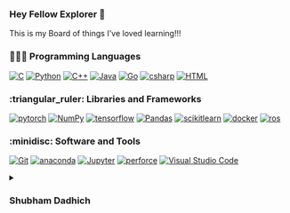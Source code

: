 ### Hey Fellow Explorer 👋

This is my Board of things I've loved learning!!!

<h3>👩🏻‍💻 Programming Languages</h3>
  <p>
      <a href="#"><img alt="C" src="https://img.shields.io/badge/C-67A5DB.svg?logo=C&logoColor=white"></a>
      <a href="#"><img alt="Python" src="https://img.shields.io/badge/Python-14354C.svg?logo=python&logoColor=white"></a>
      <a href="#"><img alt="C++" src="https://img.shields.io/badge/C%2B%2B-1572B6.svg?logo=C%2B%2B&logoColor=white"></a>
      <a href="#"><img alt="Java" src="https://custom-icon-badges.demolab.com/badge/Java-EB6E4b.svg?logo=java&logoColor=white"></a>
      <a href="#"><img alt="Go" src="https://img.shields.io/badge/Go-77E868.svg?logo=Go&logoColor=white"></a>
      <a href="#"><img alt="csharp" src="https://img.shields.io/badge/C%23-512BD4.svg?logo=csharp&logoColor=white"></a>
      <a href="#"><img alt="HTML" src="https://img.shields.io/badge/HTML-E34F26.svg?logo=html5&logoColor=white"></a>
  </p>



<h3>:triangular_ruler: Libraries and Frameworks</h3>

  <p>
      <a href="#"><img alt="pytorch" src="https://img.shields.io/badge/PyTorch-EE4C2C.svg?logo=pytorch&logoColor=white"></a>
      <a href="#"><img alt="NumPy" src="https://img.shields.io/badge/Numpy-013243.svg?logo=numpy&logoColor=white"></a>
      <a href="#"><img alt="tensorflow" src="https://img.shields.io/badge/TensorFlow-FF6F00.svg?logo=tensorflow&logoColor=white"></a>
      <a href="#"><img alt="Pandas" src="https://img.shields.io/badge/Pandas-150458.svg?logo=pandas&logoColor=white"></a>
      <a href="#"><img alt="scikitlearn" src="https://img.shields.io/badge/ScikitLearn-F7931E.svg?logo=scikitlearn&logoColor=white"></a>
      <a href="#"><img alt="docker" src="https://img.shields.io/badge/Docker-2496ED.svg?logo=docker&logoColor=white"></a>
      <a href="#"><img alt="ros" src="https://img.shields.io/badge/ROS-22314E.svg?logo=ros&logoColor=white"></a>
  </p>
  
<h3>:minidisc: Software and Tools</h3>

  <p>
      <a href="#"><img alt="Git" src="https://img.shields.io/badge/Git-F05033.svg?logo=git&logoColor=white"></a>
      <a href="#"><img alt="anaconda" src="https://img.shields.io/badge/Anaconda-44A833.svg?logo=anaconda&logoColor=white"></a>
      <!--<a href="#"><img alt="GitHub Desktop" src="https://img.shields.io/badge/GitHub%20Desktop-8034A9.svg?logo=github&logoColor=white"></a>-->
      <a href="#"><img alt="Jupyter" src="https://img.shields.io/badge/Jupyter-F37626.svg?logo=Jupyter&logoColor=white"></a>
      <a href="#"><img alt="perforce" src="https://img.shields.io/badge/Perforce-404040.svg?logo=perforce&logoColor=white"></a>
      <a href="#"><img alt="Visual Studio Code" src="https://img.shields.io/badge/Visual%20Studio%20Code-0078d7.svg?logo=visual-studio-code&logoColor=white"></a>
      <!--<a href="#"><img alt="Discord" src="https://img.shields.io/badge/-Discord-5865F2.svg?logo=discord&logoColor=white"></a>-->
  </p>

<details>
 <summary><h3>Shubham Dadhich</h3></summary>
   I am Shubham Dadhich

<!--
**shubhamdadhich/shubhamdadhich** is a ✨ _special_ ✨ repository because its `README.md` (this file) appears on your GitHub profile.

Here are some ideas to get you started:

- 🔭 I’m currently working on ...
- 🌱 I’m currently learning ...
- 👯 I’m looking to collaborate on ...
- 🤔 I’m looking for help with ...
- 💬 Ask me about ...
- 📫 How to reach me: ...
- 😄 Pronouns: ...
- ⚡ Fun fact: ...
-->

